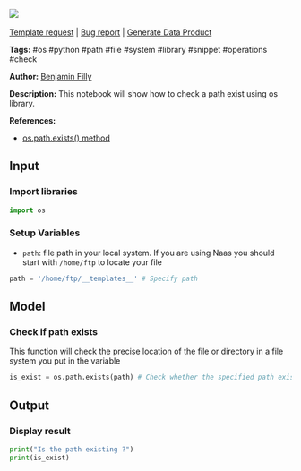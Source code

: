 <a href="https://app.naas.ai/user-redirect/naas/downloader?url=https://raw.githubusercontent.com/jupyter-naas/awesome-notebooks/master/OS/OS_Check_path_exist.ipynb" target="_parent"><img src="https://naasai-public.s3.eu-west-3.amazonaws.com/Open_in_Naas_Lab.svg"/></a><br><br><a href="https://github.com/jupyter-naas/awesome-notebooks/issues/new?assignees=&labels=&template=template-request.md&title=Tool+-+Action+of+the+notebook+">Template request</a> | <a href="https://github.com/jupyter-naas/awesome-notebooks/issues/new?assignees=&labels=bug&template=bug_report.md&title=OS+-+Check+path+exist:+Error+short+description">Bug report</a> | <a href="https://app.naas.ai/user-redirect/naas/downloader?url=https://raw.githubusercontent.com/jupyter-naas/awesome-notebooks/master/Naas/Naas_Start_data_product.ipynb" target="_parent">Generate Data Product</a>

**Tags:** #os #python #path #file #system #library #snippet #operations #check

**Author:** [Benjamin Filly](https://www.linkedin.com/in/benjamin-filly-05427727a/)

**Description:** This notebook will show how to check a path exist using os library.

**References:**
- [os.path.exists() method](https://www.geeksforgeeks.org/python-os-path-exists-method/)

## Input

### Import libraries


```python
import os
```

### Setup Variables
- `path`:  file path in your local system. If you are using Naas you should start with `/home/ftp` to locate your file


```python
path = '/home/ftp/__templates__' # Specify path
```

## Model

### Check if path exists
This function will check the precise location of the file or directory in a file system you put in the variable


```python
is_exist = os.path.exists(path) # Check whether the specified path exists or not
```

## Output

### Display result


```python
print("Is the path existing ?")
print(is_exist)
```
